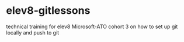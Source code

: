 # elev8-gitlessons
technical training for elev8 Microsoft-ATO cohort 3 on how to set up git locally and push to git
